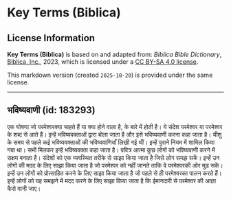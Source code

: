 # Key Terms (Biblica)

## License Information

**Key Terms (Biblica)** is based on and adapted from: _Biblica Bible Dictionary_, [Biblica, Inc.](https://www.biblica.com/), 2023, which is licensed under a [CC BY-SA 4.0 license](https://creativecommons.org/licenses/by-sa/4.0/legalcode.en).

This markdown version (created `2025-10-20`) is provided under the same license.



--------------------------------

## भविष्यवाणी (id: 183293)

एक घोषणा जो परमेश्‍वरक्या चाहते हैं या क्या होने वाला है, के बारे में होती है। ये संदेश परमेश्‍वर या परमेश्‍वर के शब्द से आते हैं। इन्हें भविष्यवक्ताओं द्वारा बोला जाता है और इसे भविष्यवाणी करना कहा जाता है। यीशु के समय से पहले कई भविष्यवक्ताओं की भविष्यवाणियाँ लिखी गई थीं। इन्हें पुराने नियम में शामिल किया गया था। सभी मिलकर इन्हें भविष्यवक्ता कहा जाता है। पवित्र आत्मा कुछ लोगों को भविष्यवाणी करने में सक्षम बनाता है। संदेशों को एक व्यवस्थित तरीके से साझा किया जाता है जिसे लोग समझ सकें। इन्हें उन लोगों की मदद के लिए साझा किया जाता है जो परमेश्‍वर को नहीं जानते ताकि वे परमेश्‍वरकी ओर मुड़ सकें। इन्हें उन लोगों को प्रोत्साहित करने के लिए साझा किया जाता है जो पहले से ही परमेश्‍वरका पालन करते हैं। इन्हें लोगों को यह समझने में मदद करने के लिए साझा किया जाता है कि ईमानदारी से परमेश्वर की आज्ञा कैसे मानी जाए।


